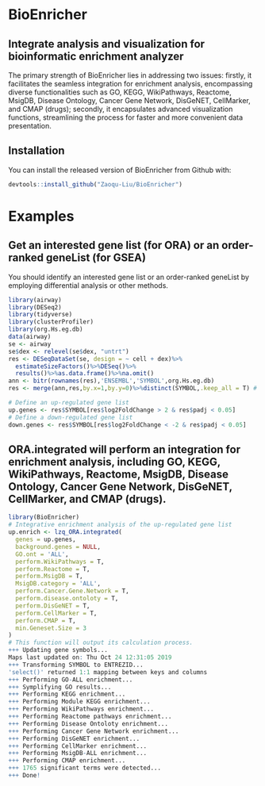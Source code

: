 # BioEnricher
## Integrate analysis and visualization for bioinformatic enrichment analyzer
The primary strength of BioEnricher lies in addressing two issues: firstly, it facilitates the seamless integration for enrichment analysis, encompassing diverse functionalities such as GO, KEGG, WikiPathways, Reactome, MsigDB, Disease Ontology, Cancer Gene Network, DisGeNET, CellMarker, and CMAP (drugs); secondly, it encapsulates advanced visualization functions, streamlining the process for faster and more convenient data presentation.

## Installation
You can install the released version of BioEnricher from Github with:
```R
devtools::install_github("Zaoqu-Liu/BioEnricher")
```
# Examples
## Get an interested gene list (for ORA) or an order-ranked geneList (for GSEA)
You should identify an interested gene list or an order-ranked geneList by employing differential analysis or other methods.
```R
library(airway)
library(DESeq2)
library(tidyverse)
library(clusterProfiler)
library(org.Hs.eg.db)
data(airway)
se <- airway
se$dex <- relevel(se$dex, "untrt") 
res <- DESeqDataSet(se, design = ~ cell + dex)%>%
  estimateSizeFactors()%>%DESeq()%>%
  results()%>%as.data.frame()%>%na.omit()
ann <- bitr(rownames(res),'ENSEMBL','SYMBOL',org.Hs.eg.db)
res <- merge(ann,res,by.x=1,by.y=0)%>%distinct(SYMBOL,.keep_all = T) # Very crude, just as an example
```
```R
# Define an up-regulated gene list
up.genes <- res$SYMBOL[res$log2FoldChange > 2 & res$padj < 0.05]
# Define a down-regulated gene list
down.genes <- res$SYMBOL[res$log2FoldChange < -2 & res$padj < 0.05]
```

## ORA.integrated will perform an integration for enrichment analysis, including GO, KEGG, WikiPathways, Reactome, MsigDB, Disease Ontology, Cancer Gene Network, DisGeNET, CellMarker, and CMAP (drugs).
```R
library(BioEnricher)
# Integrative enrichment analysis of the up-regulated gene list
up.enrich <- lzq_ORA.integrated(
  genes = up.genes,
  background.genes = NULL,
  GO.ont = 'ALL',
  perform.WikiPathways = T,
  perform.Reactome = T,
  perform.MsigDB = T,
  MsigDB.category = 'ALL',
  perform.Cancer.Gene.Network = T,
  perform.disease.ontoloty = T,
  perform.DisGeNET = T,
  perform.CellMarker = T,
  perform.CMAP = T,
  min.Geneset.Size = 3
)
# This function will output its calculation process.
+++ Updating gene symbols...
Maps last updated on: Thu Oct 24 12:31:05 2019
+++ Transforming SYMBOL to ENTREZID...
'select()' returned 1:1 mapping between keys and columns
+++ Performing GO-ALL enrichment...
+++ Symplifying GO results...
+++ Performing KEGG enrichment...
+++ Performing Module KEGG enrichment...
+++ Performing WikiPathways enrichment...
+++ Performing Reactome pathways enrichment...
+++ Performing Disease Ontoloty enrichment...
+++ Performing Cancer Gene Network enrichment...
+++ Performing DisGeNET enrichment...
+++ Performing CellMarker enrichment...
+++ Performing MsigDB-ALL enrichment...                                               
+++ Performing CMAP enrichment...
+++ 1765 significant terms were detected...
+++ Done!
```







